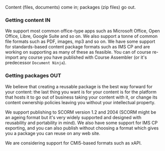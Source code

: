 Content (files, documents) come in; packages (zip files) go out.

### Getting content IN

We support most common office-type apps such as Microsoft Office, Open Office, Libre, Google Suite and so on. We also support a tonne of common file formats such as PDF, images, mp3 and so on. We have some support for standards-based content package formats such as IMS CP and are working on supporting as many of these as feasible. You can of course re-import any course you have published with Course Assembler (or it's predecessor `Document Ninja`). 

### Getting packages OUT

We believe that creating a reusable package is the best way forward for your content: the last thing you want is for your content is for the platform that hosts it to go out of business taking your content with it, or change its content ownership policies leaving you without your intellectual property.

We support publishing to SCORM version 1.2 and 2004 (SCORM might be an ageing format but it's very widely supported and designed with reusability and portability in mind).  We also have some support for IMS CP exporting, and you can also publish without choosing a format which gives you a package you can reuse on any web site.

We are considering support for CMI5-based formats such as xAPI.